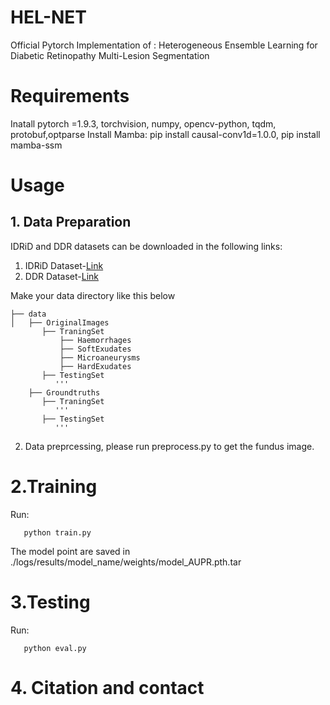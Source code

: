 # HEL-NET
Official Pytorch Implementation of : Heterogeneous Ensemble Learning for Diabetic Retinopathy Multi-Lesion Segmentation 
# Requirements
  Inatall pytorch =1.9.3, torchvision, numpy, opencv-python, tqdm, protobuf,optparse
  Install Mamba: pip install causal-conv1d=1.0.0, pip install mamba-ssm

# Usage
## 1. Data Preparation
   IDRiD and DDR datasets can be downloaded in the following links:
  1. IDRiD Dataset-[Link](https://idrid.grand-challenge.org/)
  2. DDR Dataset-[Link](https://github.com/nkicsl/DDR-dataset)

Make your data directory like this below
```language
├── data
│   ├── OriginalImages
       ├── TraningSet
           ├── Haemorrhages
           ├── SoftExudates
           ├── Microaneurysms
           ├── HardExudates
       ├── TestingSet
          '''
    ├── Groundtruths
       ├── TraningSet
          '''
       ├── TestingSet
          '''
```
2. Data preprcessing, please run preprocess.py  to get the fundus image.


# 2.Training
Run:
```language
   python train.py
```
The model point are saved in ./logs/results/model_name/weights/model_AUPR.pth.tar


# 3.Testing
Run:
```language
   python eval.py 
```

# 4. Citation and contact
